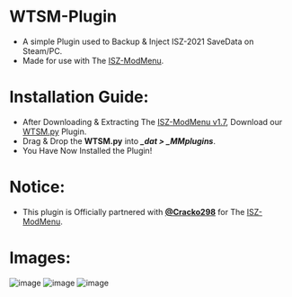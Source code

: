 # WTSM-Plugin
- A simple Plugin used to Backup & Inject ISZ-2021 SaveData on Steam/PC.
- Made for use with The [ISZ-ModMenu](https://github.com/ISZ-Hacker-Organization/ISZ-ModMenu).

# Installation Guide:
- After Downloading & Extracting The [ISZ-ModMenu v1.7](https://github.com/ISZ-Hacker-Organization/ISZ-ModMenu), Download our [WTSM.py](https://github.com/ISZ-Hacker-Organization/WTSM-Plugin/releases/download/v1.0-release-1/SaveManagerPlugin.I2plg) Plugin.
- Drag & Drop the **WTSM.py** into ***_dat > _MMplugins***.
- You Have Now Installed the Plugin!

# Notice:
- This plugin is Officially partnered with **[@Cracko298]()** for The [ISZ-ModMenu]().

# Images:
![image](https://github.com/ISZ-Hacker-Organization/WTSM-Plugin/assets/131509058/1dedf84f-f790-4f6c-a21c-267348e28dab)
![image](https://github.com/ISZ-Hacker-Organization/WTSM-Plugin/assets/131509058/1b2c3c51-99b9-4b53-8376-b36e9f3dcc0b)
![image](https://github.com/ISZ-Hacker-Organization/WTSM-Plugin/assets/131509058/f89010dc-f899-4df4-bfc3-55ef8c6c8aa8)
